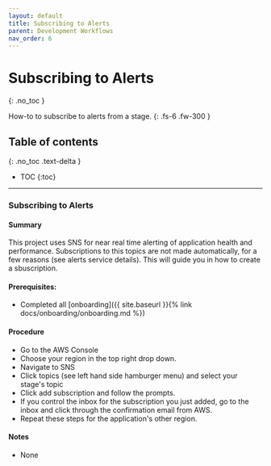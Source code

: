 ```yaml
---
layout: default
title: Subscribing to Alerts
parent: Development Workflows
nav_order: 6
---
```


# Subscribing to Alerts

{: .no_toc }

How-to to subscribe to alerts from a stage.
{: .fs-6 .fw-300 }

## Table of contents

{: .no_toc .text-delta }

- TOC
  {:toc}

---

### Subscribing to Alerts

#### Summary

This project uses SNS for near real time alerting of application health and performance. Subscriptions to this topics are not made automatically, for a few reasons (see alerts service details). This will guide you in how to create a sbuscription.

#### Prerequisites:

- Completed all [onboarding]({{ site.baseurl }}{% link docs/onboarding/onboarding.md %})

#### Procedure

- Go to the AWS Console
- Choose your region in the top right drop down.
- Navigate to SNS
- Click topics (see left hand side hamburger menu) and select your stage's topic
- Click add subscription and follow the prompts.
- If you control the inbox for the subscription you just added, go to the inbox and click through the confirmation email from AWS.
- Repeat these steps for the application's other region.

#### Notes

- None
